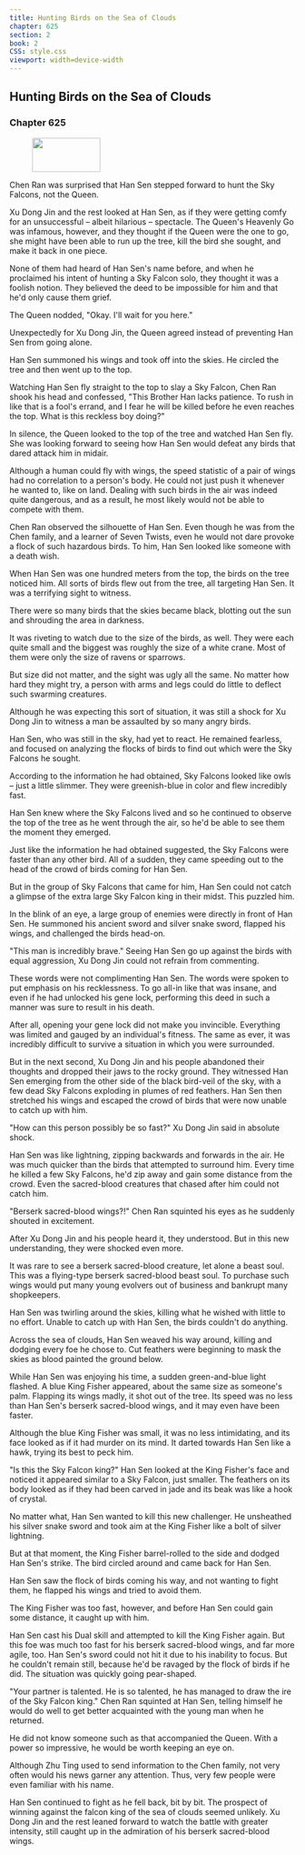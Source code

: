 ```yaml
---
title: Hunting Birds on the Sea of Clouds
chapter: 625
section: 2
book: 2
CSS: style.css
viewport: width=device-width
---
```


## Hunting Birds on the Sea of Clouds

### Chapter 625

<figure>
	<img src="../Images/gem.gif" alt="" id="gem" width="120" height="60" />
</figure>

Chen Ran was surprised that Han Sen stepped forward to hunt the Sky Falcons, not the Queen.

Xu Dong Jin and the rest looked at Han Sen, as if they were getting comfy for an unsuccessful – albeit hilarious – spectacle. The Queen's Heavenly Go was infamous, however, and they thought if the Queen were the one to go, she might have been able to run up the tree, kill the bird she sought, and make it back in one piece.

None of them had heard of Han Sen's name before, and when he proclaimed his intent of hunting a Sky Falcon solo, they thought it was a foolish notion. They believed the deed to be impossible for him and that he'd only cause them grief.

The Queen nodded, "Okay. I'll wait for you here."

Unexpectedly for Xu Dong Jin, the Queen agreed instead of preventing Han Sen from going alone.

Han Sen summoned his wings and took off into the skies. He circled the tree and then went up to the top.

Watching Han Sen fly straight to the top to slay a Sky Falcon, Chen Ran shook his head and confessed, "This Brother Han lacks patience. To rush in like that is a fool's errand, and I fear he will be killed before he even reaches the top. What is this reckless boy doing?"

In silence, the Queen looked to the top of the tree and watched Han Sen fly. She was looking forward to seeing how Han Sen would defeat any birds that dared attack him in midair.

Although a human could fly with wings, the speed statistic of a pair of wings had no correlation to a person's body. He could not just push it whenever he wanted to, like on land. Dealing with such birds in the air was indeed quite dangerous, and as a result, he most likely would not be able to compete with them.

Chen Ran observed the silhouette of Han Sen. Even though he was from the Chen family, and a learner of Seven Twists, even he would not dare provoke a flock of such hazardous birds. To him, Han Sen looked like someone with a death wish.

When Han Sen was one hundred meters from the top, the birds on the tree noticed him. All sorts of birds flew out from the tree, all targeting Han Sen. It was a terrifying sight to witness.

There were so many birds that the skies became black, blotting out the sun and shrouding the area in darkness.

It was riveting to watch due to the size of the birds, as well. They were each quite small and the biggest was roughly the size of a white crane. Most of them were only the size of ravens or sparrows.

But size did not matter, and the sight was ugly all the same. No matter how hard they might try, a person with arms and legs could do little to deflect such swarming creatures.

Although he was expecting this sort of situation, it was still a shock for Xu Dong Jin to witness a man be assaulted by so many angry birds.

Han Sen, who was still in the sky, had yet to react. He remained fearless, and focused on analyzing the flocks of birds to find out which were the Sky Falcons he sought.

According to the information he had obtained, Sky Falcons looked like owls – just a little slimmer. They were greenish-blue in color and flew incredibly fast.

Han Sen knew where the Sky Falcons lived and so he continued to observe the top of the tree as he went through the air, so he'd be able to see them the moment they emerged.

Just like the information he had obtained suggested, the Sky Falcons were faster than any other bird. All of a sudden, they came speeding out to the head of the crowd of birds coming for Han Sen.

But in the group of Sky Falcons that came for him, Han Sen could not catch a glimpse of the extra large Sky Falcon king in their midst. This puzzled him.

In the blink of an eye, a large group of enemies were directly in front of Han Sen. He summoned his ancient sword and silver snake sword, flapped his wings, and challenged the birds head-on.

"This man is incredibly brave." Seeing Han Sen go up against the birds with equal aggression, Xu Dong Jin could not refrain from commenting.

These words were not complimenting Han Sen. The words were spoken to put emphasis on his recklessness. To go all-in like that was insane, and even if he had unlocked his gene lock, performing this deed in such a manner was sure to result in his death.

After all, opening your gene lock did not make you invincible. Everything was limited and gauged by an individual's fitness. The same as ever, it was incredibly difficult to survive a situation in which you were surrounded.

But in the next second, Xu Dong Jin and his people abandoned their thoughts and dropped their jaws to the rocky ground. They witnessed Han Sen emerging from the other side of the black bird-veil of the sky, with a few dead Sky Falcons exploding in plumes of red feathers. Han Sen then stretched his wings and escaped the crowd of birds that were now unable to catch up with him.

"How can this person possibly be so fast?" Xu Dong Jin said in absolute shock.

Han Sen was like lightning, zipping backwards and forwards in the air. He was much quicker than the birds that attempted to surround him. Every time he killed a few Sky Falcons, he'd zip away and gain some distance from the crowd. Even the sacred-blood creatures that chased after him could not catch him.

"Berserk sacred-blood wings?!" Chen Ran squinted his eyes as he suddenly shouted in excitement.

After Xu Dong Jin and his people heard it, they understood. But in this new understanding, they were shocked even more.

It was rare to see a berserk sacred-blood creature, let alone a beast soul. This was a flying-type berserk sacred-blood beast soul. To purchase such wings would put many young evolvers out of business and bankrupt many shopkeepers.

Han Sen was twirling around the skies, killing what he wished with little to no effort. Unable to catch up with Han Sen, the birds couldn't do anything.

Across the sea of clouds, Han Sen weaved his way around, killing and dodging every foe he chose to. Cut feathers were beginning to mask the skies as blood painted the ground below.

While Han Sen was enjoying his time, a sudden green-and-blue light flashed. A blue King Fisher appeared, about the same size as someone's palm. Flapping its wings madly, it shot out of the tree. Its speed was no less than Han Sen's berserk sacred-blood wings, and it may even have been faster.

Although the blue King Fisher was small, it was no less intimidating, and its face looked as if it had murder on its mind. It darted towards Han Sen like a hawk, trying its best to peck him.

"Is this the Sky Falcon king?" Han Sen looked at the King Fisher's face and noticed it appeared similar to a Sky Falcon, just smaller. The feathers on its body looked as if they had been carved in jade and its beak was like a hook of crystal.

No matter what, Han Sen wanted to kill this new challenger. He unsheathed his silver snake sword and took aim at the King Fisher like a bolt of silver lightning.

But at that moment, the King Fisher barrel-rolled to the side and dodged Han Sen's strike. The bird circled around and came back for Han Sen.

Han Sen saw the flock of birds coming his way, and not wanting to fight them, he flapped his wings and tried to avoid them.

The King Fisher was too fast, however, and before Han Sen could gain some distance, it caught up with him.

Han Sen cast his Dual skill and attempted to kill the King Fisher again. But this foe was much too fast for his berserk sacred-blood wings, and far more agile, too. Han Sen's sword could not hit it due to his inability to focus. But he couldn't remain still, because he'd be ravaged by the flock of birds if he did. The situation was quickly going pear-shaped.

"Your partner is talented. He is so talented, he has managed to draw the ire of the Sky Falcon king." Chen Ran squinted at Han Sen, telling himself he would do well to get better acquainted with the young man when he returned.

He did not know someone such as that accompanied the Queen. With a power so impressive, he would be worth keeping an eye on.

Although Zhu Ting used to send information to the Chen family, not very often would his news garner any attention. Thus, very few people were even familiar with his name.

Han Sen continued to fight as he fell back, bit by bit. The prospect of winning against the falcon king of the sea of clouds seemed unlikely. Xu Dong Jin and the rest leaned forward to watch the battle with greater intensity, still caught up in the admiration of his berserk sacred-blood wings.